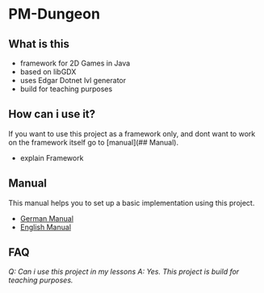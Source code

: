 # PM-Dungeon

## What is this

- framework for 2D Games in Java
- based on libGDX
- uses Edgar Dotnet lvl generator
- build for teaching purposes

## How can i use it? 
If you want to use this project as a framework only, and dont want to work on the framework itself go to [manual](## Manual).

- explain Framework


## Manual
This manual helps you to set up a basic implementation using this project. 

- [German Manual](./manual_DE.md)
- [English Manual](./manual_DE.md)


## FAQ
*Q: Can i use this project in my lessons* 
*A: Yes. This project is build for teaching purposes.*